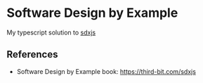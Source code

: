 # Software Design by Example

My typescript solution to [sdxjs](https://third-bit.com/sdxjs/)

## References

- Software Design by Example book: https://third-bit.com/sdxjs
